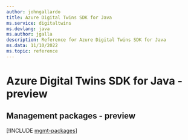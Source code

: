 ```yaml
---
author: johngallardo
title: Azure Digital Twins SDK for Java
ms.service: digitaltwins
ms.devlang: java
ms.author: jgalla
description: Reference for Azure Digital Twins SDK for Java
ms.data: 11/10/2022
ms.topic: reference
---
```

# Azure Digital Twins SDK for Java - preview

## Management packages - preview
[!INCLUDE [mgmt-packages](digital-twins-mgmt-index.md)]